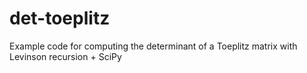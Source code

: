 # det-toeplitz
Example code for computing the determinant of a Toeplitz matrix with Levinson recursion + SciPy
